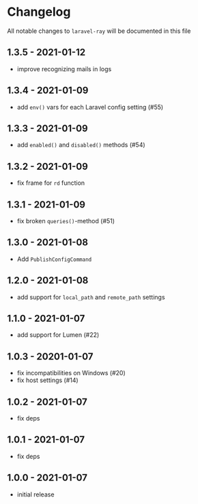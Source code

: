 # Changelog

All notable changes to `laravel-ray` will be documented in this file

## 1.3.5 - 2021-01-12

- improve recognizing mails in logs

## 1.3.4 - 2021-01-09

- add `env()` vars for each Laravel config setting (#55)

## 1.3.3 - 2021-01-09

- add `enabled()` and `disabled()` methods (#54)

## 1.3.2 - 2021-01-09

- fix frame for `rd` function

## 1.3.1 - 2021-01-09

- fix broken `queries()`-method (#51)

## 1.3.0 - 2021-01-08

- Add `PublishConfigCommand`

## 1.2.0 - 2021-01-08

- add support for `local_path` and `remote_path` settings

## 1.1.0 - 2021-01-07

- add support for Lumen (#22)

## 1.0.3 - 20201-01-07

- fix incompatibilities on Windows (#20)
- fix host settings (#14)

## 1.0.2 - 2021-01-07

- fix deps

## 1.0.1 - 2021-01-07

- fix deps

## 1.0.0 - 2021-01-07

- initial release
